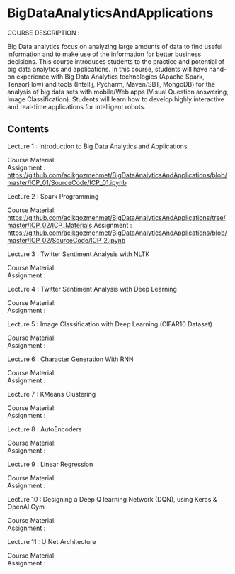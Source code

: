 # BigDataAnalyticsAndApplications
COURSE DESCRIPTION :

Big Data analytics focus on analyzing large amounts of data to find useful information and to make use of the information for better business decisions. This course introduces students to the practice and potential of big data analytics and applications. In this course, students will have hand-on experience with Big Data Analytics technologies (Apache Spark, TensorFlow) and tools (Intellij, Pycharm, Maven/SBT, MongoDB) for the analysis of big data sets with mobile/Web apps (Visual Question answering, Image Classification). Students will learn how to develop highly interactive and real-time applications for intelligent robots.

## Contents 
Lecture 1 : Introduction to Big Data Analytics and Applications

Course Material:  
Assignment     : https://github.com/acikgozmehmet/BigDataAnalyticsAndApplications/blob/master/ICP_01/SourceCode/ICP_01.ipynb

Lecture 2 : Spark Programming

Course Material: https://github.com/acikgozmehmet/BigDataAnalyticsAndApplications/tree/master/ICP_02/ICP_Materials 
Assignment     : https://github.com/acikgozmehmet/BigDataAnalyticsAndApplications/blob/master/ICP_02/SourceCode/ICP_2.ipynb

Lecture 3 : Twitter Sentiment Analysis with NLTK

Course Material:  
Assignment     :


Lecture 4 : Twitter Sentiment Analysis with Deep Learning

Course Material:  
Assignment     :

Lecture 5 : Image Classification with Deep Learning (CIFAR10 Dataset)

Course Material:  
Assignment     :

Lecture 6 : Character Generation With RNN

Course Material:  
Assignment     :

Lecture 7 : KMeans Clustering

Course Material:  
Assignment     :

Lecture 8 : AutoEncoders

Course Material:  
Assignment     :

Lecture 9 : Linear Regression

Course Material:  
Assignment     :

Lecture 10 : Designing a Deep Q learning Network (DQN), using Keras & OpenAI Gym

Course Material:  
Assignment     :

Lecture 11 : U Net Architecture

Course Material:  
Assignment     :

